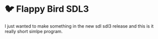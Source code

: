 # 🐦 Flappy Bird SDL3

I just wanted to make something in the new sdl sdl3 release and this is it really short simlpe program. 
